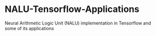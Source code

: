 # NALU-Tensorflow-Applications
Neural Arithmetic Logic Unit (NALU) implementation in Tensorflow and some of its applications
